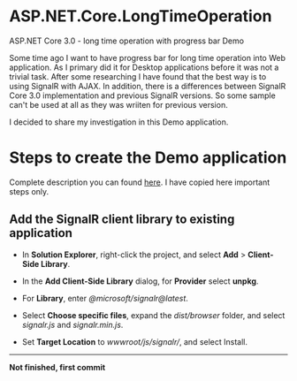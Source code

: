 # ASP.NET.Core.LongTimeOperation
ASP.NET Core 3.0 - long time operation with progress bar Demo

Some time ago I want to have progress bar for long time operation into Web application.
As I primary did it for Desktop applications before it was not a trivial task. After some researching I have found that the best way is to using SignalR with AJAX.
In addition, there is a differences between SignalR Core 3.0 implementation and previous SignalR versions. So some sample can't be used at all as they was wriiten for previous version.

I decided to share my investigation in this Demo application.

# Steps to create the Demo application
Complete description you can found [here](https://docs.microsoft.com/en-us/aspnet/core/tutorials/signalr?view=aspnetcore-3.1&tabs=visual-studio). I have copied here important steps only.

## Add the SignalR client library to existing application

* In **Solution Explorer**, right-click the project, and select **Add** > **Client-Side Library**.

* In the **Add Client-Side Library** dialog, for **Provider** select **unpkg**.

* For **Library**, enter _@microsoft/signalr@latest_.

* Select **Choose specific files**, expand the _dist/browser_ folder, and select _signalr.js_ and _signalr.min.js_.

* Set **Target Location** to _wwwroot/js/signalr/_, and select Install.

***
**Not finished, first commit**
